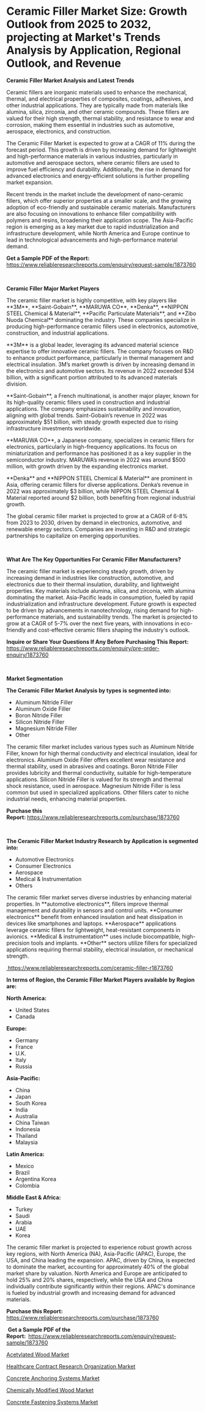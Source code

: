 <p><h1>Ceramic Filler Market Size: Growth Outlook from 2025 to 2032, projecting at Market's Trends Analysis by Application, Regional Outlook, and Revenue</h1></p><p><strong>Ceramic Filler Market Analysis and Latest Trends</strong></p>
<p><p>Ceramic fillers are inorganic materials used to enhance the mechanical, thermal, and electrical properties of composites, coatings, adhesives, and other industrial applications. They are typically made from materials like alumina, silica, zirconia, and other ceramic compounds. These fillers are valued for their high strength, thermal stability, and resistance to wear and corrosion, making them essential in industries such as automotive, aerospace, electronics, and construction.</p><p>The Ceramic Filler Market is expected to grow at a CAGR of 11% during the forecast period. This growth is driven by increasing demand for lightweight and high-performance materials in various industries, particularly in automotive and aerospace sectors, where ceramic fillers are used to improve fuel efficiency and durability. Additionally, the rise in demand for advanced electronics and energy-efficient solutions is further propelling market expansion.</p><p>Recent trends in the market include the development of nano-ceramic fillers, which offer superior properties at a smaller scale, and the growing adoption of eco-friendly and sustainable ceramic materials. Manufacturers are also focusing on innovations to enhance filler compatibility with polymers and resins, broadening their application scope. The Asia-Pacific region is emerging as a key market due to rapid industrialization and infrastructure development, while North America and Europe continue to lead in technological advancements and high-performance material demand.</p></p>
<p><strong>Get a Sample PDF of the Report:&nbsp;</strong> <a href="https://www.reliableresearchreports.com/enquiry/request-sample/1873760?utm_campaign=102&utm_medium=2&utm_source=Github&utm_content=ia&utm_term=25012025&utm_id=ceramic-filler">https://www.reliableresearchreports.com/enquiry/request-sample/1873760</a></p>
<p>&nbsp;</p>
<p><strong>Ceramic Filler Major Market Players</strong></p>
<p><p>The ceramic filler market is highly competitive, with key players like **3M**, **Saint-Gobain**, **MARUWA CO**, **Denka**, **NIPPON STEEL Chemical & Material**, **Pacific Particulate Materials**, and **Zibo Nuoda Chemical** dominating the industry. These companies specialize in producing high-performance ceramic fillers used in electronics, automotive, construction, and industrial applications.</p><p>**3M** is a global leader, leveraging its advanced material science expertise to offer innovative ceramic fillers. The company focuses on R&D to enhance product performance, particularly in thermal management and electrical insulation. 3M’s market growth is driven by increasing demand in the electronics and automotive sectors. Its revenue in 2022 exceeded $34 billion, with a significant portion attributed to its advanced materials division.</p><p>**Saint-Gobain**, a French multinational, is another major player, known for its high-quality ceramic fillers used in construction and industrial applications. The company emphasizes sustainability and innovation, aligning with global trends. Saint-Gobain’s revenue in 2022 was approximately $51 billion, with steady growth expected due to rising infrastructure investments worldwide.</p><p>**MARUWA CO**, a Japanese company, specializes in ceramic fillers for electronics, particularly in high-frequency applications. Its focus on miniaturization and performance has positioned it as a key supplier in the semiconductor industry. MARUWA’s revenue in 2022 was around $500 million, with growth driven by the expanding electronics market.</p><p>**Denka** and **NIPPON STEEL Chemical & Material** are prominent in Asia, offering ceramic fillers for diverse applications. Denka’s revenue in 2022 was approximately $3 billion, while NIPPON STEEL Chemical & Material reported around $2 billion, both benefiting from regional industrial growth.</p><p>The global ceramic filler market is projected to grow at a CAGR of 6-8% from 2023 to 2030, driven by demand in electronics, automotive, and renewable energy sectors. Companies are investing in R&D and strategic partnerships to capitalize on emerging opportunities.</p></p>
<p>&nbsp;</p>
<p><strong>What Are The Key Opportunities For Ceramic Filler Manufacturers?</strong></p>
<p><p>The ceramic filler market is experiencing steady growth, driven by increasing demand in industries like construction, automotive, and electronics due to their thermal insulation, durability, and lightweight properties. Key materials include alumina, silica, and zirconia, with alumina dominating the market. Asia-Pacific leads in consumption, fueled by rapid industrialization and infrastructure development. Future growth is expected to be driven by advancements in nanotechnology, rising demand for high-performance materials, and sustainability trends. The market is projected to grow at a CAGR of 5-7% over the next five years, with innovations in eco-friendly and cost-effective ceramic fillers shaping the industry's outlook.</p></p>
<p><strong>Inquire or Share Your Questions If Any Before Purchasing This Report:</strong> <a href="https://www.reliableresearchreports.com/enquiry/pre-order-enquiry/1873760?utm_campaign=102&utm_medium=2&utm_source=Github&utm_content=ia&utm_term=25012025&utm_id=ceramic-filler">https://www.reliableresearchreports.com/enquiry/pre-order-enquiry/1873760</a></p>
<p>&nbsp;</p>
<p><strong>Market Segmentation</strong></p>
<p><strong>The Ceramic Filler Market Analysis by types is segmented into:</strong></p>
<p><ul><li>Aluminum Nitride Filler</li><li>Aluminum Oxide Filler</li><li>Boron Nitride Filler</li><li>Silicon Nitride Filler</li><li>Magnesium Nitride Filler</li><li>Other</li></ul></p>
<p><p>The ceramic filler market includes various types such as Aluminum Nitride Filler, known for high thermal conductivity and electrical insulation, ideal for electronics. Aluminum Oxide Filler offers excellent wear resistance and thermal stability, used in abrasives and coatings. Boron Nitride Filler provides lubricity and thermal conductivity, suitable for high-temperature applications. Silicon Nitride Filler is valued for its strength and thermal shock resistance, used in aerospace. Magnesium Nitride Filler is less common but used in specialized applications. Other fillers cater to niche industrial needs, enhancing material properties.</p></p>
<p><strong>Purchase this Report:&nbsp;</strong><a href="https://www.reliableresearchreports.com/purchase/1873760?utm_campaign=102&utm_medium=2&utm_source=Github&utm_content=ia&utm_term=25012025&utm_id=ceramic-filler">https://www.reliableresearchreports.com/purchase/1873760</a></p>
<p>&nbsp;</p>
<p><strong>The Ceramic Filler Market Industry Research by Application is segmented into:</strong></p>
<p><ul><li>Automotive Electronics</li><li>Consumer Electronics</li><li>Aerospace</li><li>Medical & Instrumentation</li><li>Others</li></ul></p>
<p><p>The ceramic filler market serves diverse industries by enhancing material properties. In **automotive electronics**, fillers improve thermal management and durability in sensors and control units. **Consumer electronics** benefit from enhanced insulation and heat dissipation in devices like smartphones and laptops. **Aerospace** applications leverage ceramic fillers for lightweight, heat-resistant components in avionics. **Medical & instrumentation** uses include biocompatible, high-precision tools and implants. **Other** sectors utilize fillers for specialized applications requiring thermal stability, electrical insulation, or mechanical strength.</p></p>
<p><a href="https://www.reliableresearchreports.com/ceramic-filler-r1873760?utm_campaign=102&utm_medium=2&utm_source=Github&utm_content=ia&utm_term=25012025&utm_id=ceramic-filler">&nbsp;https://www.reliableresearchreports.com/ceramic-filler-r1873760</a></p>
<p><strong>In terms of Region, the Ceramic Filler Market Players available by Region are:</strong></p>
<p>
    <p> <strong> North America: </strong>
        <ul>
            <li>United States</li>
            <li>Canada</li>
        </ul>
        </p> 
    <p> <strong> Europe: </strong>
        <ul>
            <li>Germany</li>
            <li>France</li>
            <li>U.K.</li>
            <li>Italy</li>
            <li>Russia</li>
        </ul>
        </p> 
    <p> <strong> Asia-Pacific: </strong>
        <ul>
            <li>China</li>
            <li>Japan</li>
            <li>South Korea</li>
            <li>India</li>
            <li>Australia</li>
            <li>China Taiwan</li>
            <li>Indonesia</li>
            <li>Thailand</li>
            <li>Malaysia</li>
        </ul>
        </p> 
    <p> <strong> Latin America: </strong>
        <ul>
            <li>Mexico</li>
            <li>Brazil</li>
            <li>Argentina Korea</li>
            <li>Colombia</li>
        </ul>
        </p> 
    <p> <strong> Middle East & Africa: </strong>
        <ul>
            <li>Turkey</li>
            <li>Saudi</li>
            <li>Arabia</li>
            <li>UAE</li>
            <li>Korea</li>
        </ul>
    </p>
    </p>
<p><p>The ceramic filler market is projected to experience robust growth across key regions, with North America (NA), Asia-Pacific (APAC), Europe, the USA, and China leading the expansion. APAC, driven by China, is expected to dominate the market, accounting for approximately 40% of the global market share by valuation. North America and Europe are anticipated to hold 25% and 20% shares, respectively, while the USA and China individually contribute significantly within their regions. APAC's dominance is fueled by industrial growth and increasing demand for advanced materials.</p></p>
<p><strong>Purchase this Report: </strong><a href="https://www.reliableresearchreports.com/purchase/1873760?utm_campaign=102&utm_medium=2&utm_source=Github&utm_content=ia&utm_term=25012025&utm_id=ceramic-filler">https://www.reliableresearchreports.com/purchase/1873760</a></p>
<p>&nbsp;<strong>Get a Sample PDF of the Report:&nbsp;&nbsp;</strong><a href="https://www.reliableresearchreports.com/enquiry/request-sample/1873760?utm_campaign=102&utm_medium=2&utm_source=Github&utm_content=ia&utm_term=25012025&utm_id=ceramic-filler">https://www.reliableresearchreports.com/enquiry/request-sample/1873760</a></p>
<p><strong></strong></p>
<p><p><a href="https://github.com/pearlinewhite4692/Market-Research-Report-List-1/blob/main/acetylated-wood-market.md?utm_campaign=102&utm_medium=2&utm_source=Github&utm_content=ia&utm_term=25012025&utm_id=ceramic-filler">Acetylated Wood Market</a></p><p><a href="https://github.com/NargisHussain75/Market-Research-Report-List-1/blob/main/healthcare-contract-research-organization-market.md?utm_campaign=102&utm_medium=2&utm_source=Github&utm_content=ia&utm_term=25012025&utm_id=ceramic-filler">Healthcare Contract Research Organization Market</a></p><p><a href="https://github.com/gerlttameka883615/Market-Research-Report-List-1/blob/main/concrete-anchoring-systems-market.md?utm_campaign=102&utm_medium=2&utm_source=Github&utm_content=ia&utm_term=25012025&utm_id=ceramic-filler">Concrete Anchoring Systems Market</a></p><p><a href="https://github.com/hillsmyung726/Market-Research-Report-List-1/blob/main/chemically-modified-wood-market.md?utm_campaign=102&utm_medium=2&utm_source=Github&utm_content=ia&utm_term=25012025&utm_id=ceramic-filler">Chemically Modified Wood Market</a></p><p><a href="https://github.com/nafidurii/Market-Research-Report-List-1/blob/main/concrete-fastening-systems-market.md?utm_campaign=102&utm_medium=2&utm_source=Github&utm_content=ia&utm_term=25012025&utm_id=ceramic-filler">Concrete Fastening Systems Market</a></p></p>